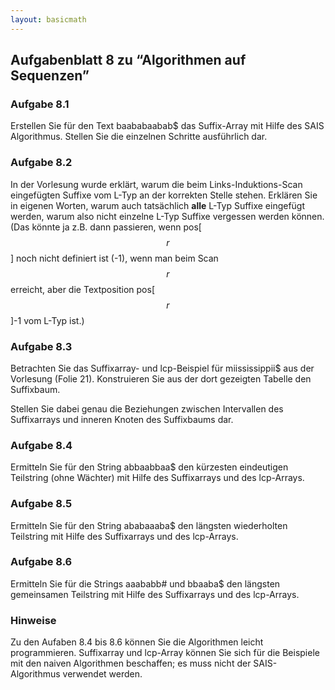 ```yaml
---
layout: basicmath
---
```


## Aufgabenblatt 8 zu “Algorithmen auf Sequenzen”


### Aufgabe 8.1

Erstellen Sie für den Text baababaabab$ das Suffix-Array mit Hilfe des SAIS Algorithmus.
Stellen Sie die einzelnen Schritte ausführlich dar.


### Aufgabe 8.2

In der Vorlesung wurde erklärt, warum die beim Links-Induktions-Scan eingefügten Suffixe vom L-Typ an der korrekten Stelle stehen.
Erklären Sie in eigenen Worten, warum auch tatsächlich **alle** L-Typ Suffixe eingefügt werden, warum also nicht einzelne L-Typ Suffixe vergessen werden können.
(Das könnte ja z.B. dann passieren, wenn pos[$$r$$] noch nicht definiert ist (-1), wenn man beim Scan $$r$$ erreicht, aber die Textposition pos[$$r$$]-1 vom L-Typ ist.)


### Aufgabe 8.3

Betrachten Sie das Suffixarray- und lcp-Beispiel für miississippii$ aus der Vorlesung (Folie 21).
Konstruieren Sie aus der dort gezeigten Tabelle den Suffixbaum.

Stellen Sie dabei genau die Beziehungen zwischen Intervallen des Suffixarrays und inneren Knoten des Suffixbaums dar.


### Aufgabe 8.4

Ermitteln Sie für den String abbaabbaa$ den kürzesten eindeutigen Teilstring (ohne Wächter) mit Hilfe des Suffixarrays und des lcp-Arrays.


### Aufgabe 8.5

Ermitteln Sie für den String ababaaaba$ den längsten wiederholten Teilstring mit Hilfe des Suffixarrays und des lcp-Arrays.


### Aufgabe 8.6

Ermitteln Sie für die Strings aaababb# und bbaaba$ den längsten gemeinsamen Teilstring mit Hilfe des Suffixarrays und des lcp-Arrays.


### Hinweise

Zu den Aufaben 8.4 bis 8.6 können Sie die Algorithmen leicht programmieren.
Suffixarray und lcp-Array können Sie sich für die Beispiele mit den naiven Algorithmen beschaffen; es muss nicht der SAIS-Algorithmus verwendet werden.
